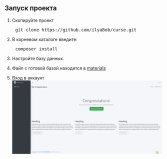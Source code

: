 ## Запуск проекта
1) Скопируйте проект
<pre>
    git clone https://github.com/ilyaBob/curse.git
</pre>
2) В корневом каталоге введите:
<pre>
    composer install
</pre>
3) Настройте базу данных.
4) Файл с готовой базой находится в [materials](materials)

5) Вход в аккаунт
   <img src="materials/login.gif">
